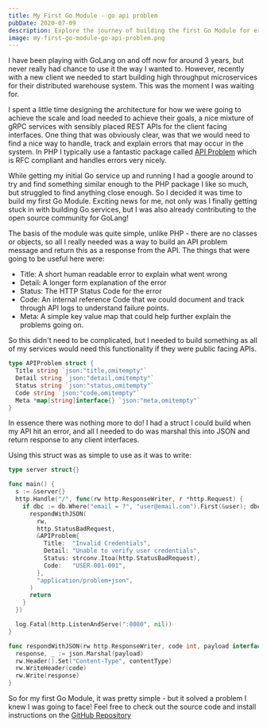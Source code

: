 ```yaml
---
title: My First Go Module - go api problem
pubDate: 2020-07-09
description: Explore the journey of building the first Go Module for error handling in APIs. Simplify error handling in GoLang with this module.
image: my-first-go-module-go-api-problem.png
---
```


I have been playing with GoLang on and off now for around 3 years, but never
really had chance to use it the way I wanted to. However, recently with a new
client we needed to start building high throughput microservices for their
distributed warehouse system. This was the moment I was waiting for.

I spent a little time designing the architecture for how we were going to achieve the scale and load needed to achieve their goals, a nice mixture of gRPC services with sensibly placed REST APIs for the client facing interfaces. One thing that was obviously clear, was that we would need to find a nice way to handle, track and explain errors that may occur in the system. In PHP I typically use a fantastic package called [API Problem](https://github.com/Crell/ApiProblem) which is RFC compliant and handles errors very nicely.

While getting my initial Go service up and running I had a google around to try and find something similar enough to the PHP package I like so much, but struggled to find anything close enough. So I decided it was time to build my first Go Module. Exciting news for me, not only was I finally getting stuck in with building Go services, but I was also already contributing to the open source community for GoLang!

The basis of the module was quite simple, unlike PHP - there are no classes or objects, so all I really needed was a way to build an API problem message and return this as a response from the API. The things that were going to be useful here were:

* Title: A short human readable error to explain what went wrong
* Detail: A longer form explanation of the error
* Status: The HTTP Status Code for the error
* Code: An internal reference Code that we could document and track through API logs to understand failure points.
* Meta: A simple key value map that could help further explain the problems going on.

So this didn't need to be complicated, but I needed to build something as all of my services would need this functionality if they were public facing APIs.

```go
type APIProblem struct {
  Title string `json:"title,omitempty"`
  Detail string `json:"detail,omitempty"`
  Status string `json:"status,omitempty"`
  Code string `json:"code,omitempty"`
  Meta *map[string]interface{} `json:"meta,omitempty"`
}
```

In essence there was nothing more to do! I had a struct I could build when my API hit an error, and all I needed to do was marshal this into JSON and return response to any client interfaces.

Using this struct was as simple to use as it was to write:

```go
type server struct{}

func main() {
  s := &server{}
  http.Handle("/", func(rw http.ResponseWriter, r *http.Request) {
    if dbc := db.Where("email = ?", "user@email.com").First(&user); dbc.Error != nil {
      respondWithJSON(
        rw,
        http.StatusBadRequest,
        &APIProblem{
          Title:  "Invalid Credentials",
          Detail: "Unable to verify user credentials",
          Status: strconv.Itoa(http.StatusBadRequest),
          Code:   "USER-001-001",
        },
        "application/problem+json",
      )
      return
    }
  })

  log.Fatal(http.ListenAndServe(":8080", nil))
}

func respondWithJSON(rw http.ResponseWriter, code int, payload interface{}, contentType string) {
  response, _ := json.Marshal(payload)
  rw.Header().Set("Content-Type", contentType)
  rw.WriteHeader(code)
  rw.Write(response)
}
```

So for my first Go Module, it was pretty simple - but it solved a problem I knew I was going to face! Feel free to check out the source code and install instructions on the [GitHub Repository](https://github.com/JustSteveKing/go-api-problem)